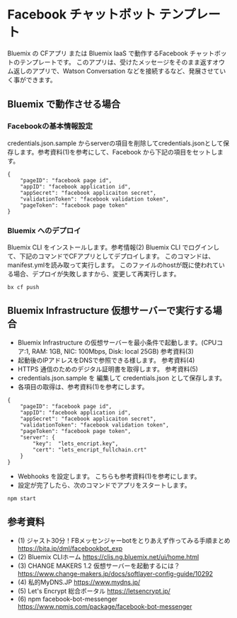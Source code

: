 # Facebook チャットボット テンプレート

Bluemix の CFアプリ または Bluemix IaaS で動作するFacebook チャットボットのテンプレートです。
このアプリは、受けたメッセージをそのまま返すオウム返しのアプリで、Watson Conversation などを接続するなど、発展させていく事ができます。

## Bluemix で動作させる場合

### Facebookの基本情報設定
credentials.json.sample からserverの項目を削除してcredentials.jsonとして保存します。参考資料(1)を参考にして、Facebook から下記の項目をセットします。

~~~
{
    "pageID": "facebook page id",
    "appID": "facebook application id",
    "appSecret": "facebook applicaiton secret",
    "validationToken": "facebook validation token",
    "pageToken": "facebook page token"
}
~~~~

### Bluemix へのデプロイ
Bluemix CLI をインストールします。参考情報(2)
Bluemix CLI でログインして、下記のコマンドでCFアプリとしてデプロイします。 このコマンドは、manifest.ymlを読み取って実行します。 このファイルのhostが既に使われている場合、デプロイが失敗しますから、変更して再実行します。

~~~
bx cf push
~~~


## Bluemix Infrastructure 仮想サーバーで実行する場合

* Bluemix Infrastructure の仮想サーバーを最小条件で起動します。(CPUコア:1, RAM: 1GB, NIC: 100Mbps, Disk: local 25GB) 参考資料(3)
* 起動後のIPアドレスをDNSで参照できる様します。 参考資料(4)
* HTTPS 通信のためのデジタル証明書を取得します。 参考資料(5)
* credentials.json.sample を 編集して credentials.json として保存します。
* 各項目の取得は、参考資料(1)を参考にします。

~~~
{
    "pageID": "facebook page id",
    "appID": "facebook application id",
    "appSecret": "facebook applicaiton secret",
    "validationToken": "facebook validation token",
    "pageToken": "facebook page token",
    "server": {
        "key":  "lets_encript.key",
        "cert": "lets_encript_fullchain.crt"
    }
}
~~~

* Webhooks を設定します。 こちらも参考資料(1)を参考にします。
* 設定が完了したら、次のコマンドでアプリをスタートします。

~~~
npm start
~~~


## 参考資料
- (1) ジャスト30分！FBメッセンジャーbotをとりあえず作ってみる手順まとめ https://bita.jp/dml/facebookbot_exp
- (2) Bluemix CLIホーム https://clis.ng.bluemix.net/ui/home.html
- (3) CHANGE MAKERS 1.2 仮想サーバーを起動するには？ https://www.change-makers.jp/docs/softlayer-config-guide/10292
- (4) 私的MyDNS.JP https://www.mydns.jp/
- (5) Let's Encrypt 総合ポータル https://letsencrypt.jp/
- (6) npm facebook-bot-messenger https://www.npmjs.com/package/facebook-bot-messenger



